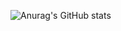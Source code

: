 ![Anurag's GitHub stats](https://github-readme-stats.vercel.app/api?username=zyh3699&show_icons=true&theme=ambient_gradient)